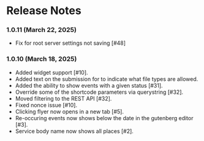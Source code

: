 # Release Notes

### 1.0.11 (March 22, 2025)
* Fix for root server settings not saving [#48]

### 1.0.10 (March 18, 2025)
* Added widget support [#10].
* Added text on the submission for to indicate what file types are allowed.
* Added the ability to show events with a given status [#31].
* Override some of the shortcode parameters via querystring [#32].
* Moved filtering to the REST API [#32].
* Fixed nonce issue [#10].
* Clicking flyer now opens in a new tab [#5].
* Re-occuring events now shows below the date in the gutenberg editor [#3].
* Service body name now shows all places [#2].
